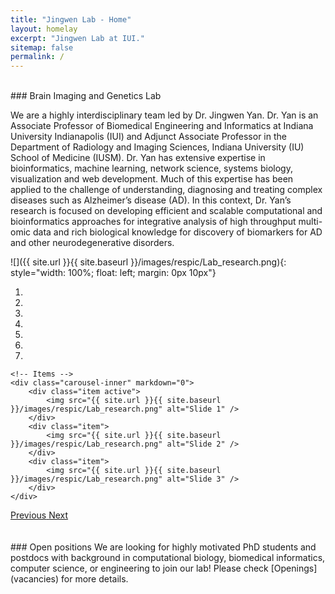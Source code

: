 ```yaml
---
title: "Jingwen Lab - Home"
layout: homelay
excerpt: "Jingwen Lab at IUI."
sitemap: false
permalink: /
---
```



<br/>
### Brain Imaging and Genetics Lab

We are a highly interdisciplinary team led by Dr. Jingwen Yan. Dr. Yan is an Associate Professor of Biomedical Engineering and Informatics at Indiana University Indianapolis (IUI) and Adjunct Associate Professor in the Department of Radiology and Imaging Sciences, Indiana University (IU) School of Medicine (IUSM). Dr. Yan has extensive expertise in bioinformatics, machine learning, network science, systems biology, visualization and web development. Much of this expertise has been applied to the challenge of understanding, diagnosing and treating complex diseases such as Alzheimer’s disease (AD). In this context, Dr. Yan’s research is focused on developing efficient and scalable computational and bioinformatics approaches for integrative analysis of high throughput multi-omic data and rich biological knowledge for discovery of biomarkers for AD and other neurodegenerative disorders. 


![]({{ site.url }}{{ site.baseurl }}/images/respic/Lab_research.png){: style="width: 100%; float: left; margin: 0px 10px"} 

<div markdown="0" id="carousel" class="carousel slide" data-ride="carousel" data-interval="4000" data-pause="hover" >
    <!-- Menu -->
    <ol class="carousel-indicators">
        <li data-target="#carousel" data-slide-to="0" class="active"></li>
        <li data-target="#carousel" data-slide-to="1"></li>
        <li data-target="#carousel" data-slide-to="2"></li>
        <li data-target="#carousel" data-slide-to="3"></li>
        <li data-target="#carousel" data-slide-to="4"></li>
        <li data-target="#carousel" data-slide-to="5"></li>
        <li data-target="#carousel" data-slide-to="6"></li>
    </ol>

    <!-- Items -->
    <div class="carousel-inner" markdown="0">
        <div class="item active">
            <img src="{{ site.url }}{{ site.baseurl }}/images/respic/Lab_research.png" alt="Slide 1" />
        </div>
        <div class="item">
            <img src="{{ site.url }}{{ site.baseurl }}/images/respic/Lab_research.png" alt="Slide 2" />
        </div>
        <div class="item">
            <img src="{{ site.url }}{{ site.baseurl }}/images/respic/Lab_research.png" alt="Slide 3" />
        </div>
    </div>
  <a class="left carousel-control" href="#carousel" role="button" data-slide="prev">
    <span class="glyphicon glyphicon-chevron-left" aria-hidden="true"></span>
    <span class="sr-only">Previous</span>
  </a>
  <a class="right carousel-control" href="#carousel" role="button" data-slide="next">
    <span class="glyphicon glyphicon-chevron-right" aria-hidden="true"></span>
    <span class="sr-only">Next</span>
  </a>
</div>


<br/>
<br/>
### Open positions
We are looking for highly motivated PhD students and postdocs with background in computational biology, biomedical informatics, computer science, or engineering to join our lab! Please check [Openings](vacancies) for more details. 

